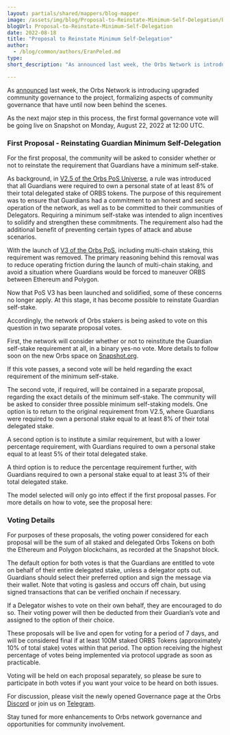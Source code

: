 ```yaml
---
layout: partials/shared/mappers/blog-mapper
image: /assets/img/blog/Proposal-to-Reinstate-Minimum-Self-Delegation/bg.jpg
blogUrl: Proposal-to-Reinstate-Minimum-Self-Delegation
date: 2022-08-18
title: "Proposal to Reinstate Minimum Self-Delegation"
author:
  - /blog/common/authors/EranPeled.md
type: 
short_description: "As announced last week, the Orbs Network is introducing upgraded community governance to the project, formalizing aspects of community governance that have until now been behind the scenes. As the next major step in this process, the first formal governance vote will be going live on Snapshot on Monday, August 22, 2022 at 12:00 UTC." 

---
```


As [announced](https://www.orbs.com/introducing-orbs-governance/) last week, the Orbs Network is introducing upgraded community governance to the project, formalizing aspects of community governance that have until now been behind the scenes. 

As the next major step in this process, the first formal governance vote will be going live on Snapshot on Monday, August 22, 2022 at 12:00 UTC. 

### First Proposal - Reinstating Guardian Minimum Self-Delegation

For the first proposal, the community will be asked to consider whether or not to reinstate the requirement that Guardians have a minimum self-stake.

As background, in [V2.5 of the Orbs PoS Universe](https://www.orbs.com/white-papers/orbs-pos-v2-the-age-of-guardians/), a rule was introduced that all Guardians were required to own a personal state of at least 8% of their total delegated stake of ORBS tokens. The purpose of this requirement was to ensure that Guardians had a commitment to an honest and secure operation of the network, as well as to be committed to their communities of Delegators. Requiring a minimum self-stake was intended to align incentives to solidify and strengthen these commitments. The requirement also had the additional benefit of preventing certain types of attack and abuse scenarios. 

With the launch of [V3 of the Orbs PoS](https://www.orbs.com/PolygonStakingDate/), including multi-chain staking, this requirement was removed. The primary reasoning behind this removal was to reduce operating friction during the launch of multi-chain staking, and avoid a situation where Guardians would be forced to maneuver ORBS between Ethereum and Polygon.  

Now that PoS V3 has been launched and solidified, some of these concerns no longer apply. At this stage, it has become possible to reinstate Guardian self-stake.  

Accordingly, the network of Orbs stakers is being asked to vote on this question in two separate proposal votes. 

First, the network will consider whether or not to reinstitute the Guardian self-stake requirement at all, in a binary yes-no vote. More details to follow soon on the new Orbs space on [Snapshot.org](https://snapshot.org/#/orbs-network.eth). 

If this vote passes, a second vote will be held regarding the exact requirement of the minimum self-stake. 

The second vote, if required, will be contained in a separate proposal, regarding the exact details of the minimum self-stake. The community will be asked to consider three possible minimum self-staking models. One option is to return to the original requirement from V2.5, where Guardians were required to own a personal stake equal to at least 8% of their total delegated stake. 

A second option is to institute a similar requirement, but with a lower percentage requirement, with Guardians required to own a personal stake equal to at least 5% of their total delegated stake.

A third option is to reduce the percentage requirement further, with Guardians required to own a personal stake equal to at least 3% of their total delegated stake.

The model selected will only go into effect if the first proposal passes. For more details on how to vote, see the proposal here:  

### Voting Details

For purposes of these proposals, the voting power considered for each proposal will be the sum of all staked and delegated Orbs Tokens on both the Ethereum and Polygon blockchains, as recorded at the Snapshot block. 

The default option for both votes is that the Guardians are entitled to vote on behalf of their entire delegated stake, unless a delegator opts out. Guardians should select their preferred option and sign the message via their wallet.  Note that voting is gasless and occurs off chain, but using signed transactions that can be verified onchain if necessary. 

If a Delegator wishes to vote on their own behalf, they are encouraged to do so. Their voting power will then be deducted from their Guardian’s vote and assigned to the option of their choice.  

These proposals will be live and open for voting for a period of 7 days, and will be considered final if at least 100M staked ORBS Tokens (approximately 10% of total stake) votes within that period. The option receiving the highest percentage of votes being implemented via protocol upgrade as soon as practicable.   

Voting will be held on each proposal separately, so please be sure to participate in both votes if you want your voice to be heard on both issues. 

For discussion, please visit the newly opened Governance page at the Orbs [Discord](https://discord.com/channels/829255795827933236/1004049084597928017) or join us on [Telegram](https://t.me/OrbsNetwork). 

Stay tuned for more enhancements to Orbs network governance and opportunities for community involvement. 
